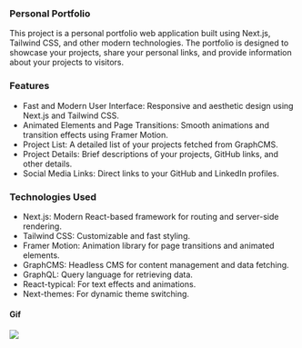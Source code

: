 ### Personal Portfolio

This project is a personal portfolio web application built using Next.js, Tailwind CSS, and other modern technologies. The portfolio is designed to showcase your projects, share your personal links, and provide information about your projects to visitors.

### Features

- Fast and Modern User Interface: Responsive and aesthetic design using Next.js and Tailwind CSS.
- Animated Elements and Page Transitions: Smooth animations and transition effects using Framer Motion.
- Project List: A detailed list of your projects fetched from GraphCMS.
- Project Details: Brief descriptions of your projects, GitHub links, and other details.
- Social Media Links: Direct links to your GitHub and LinkedIn profiles.

### Technologies Used

- Next.js: Modern React-based framework for routing and server-side rendering.
- Tailwind CSS: Customizable and fast styling.
- Framer Motion: Animation library for page transitions and animated elements.
- GraphCMS: Headless CMS for content management and data fetching.
- GraphQL: Query language for retrieving data.
- React-typical: For text effects and animations.
- Next-themes: For dynamic theme switching.

#### Gif

<img src="myportfolio.gif"/>
